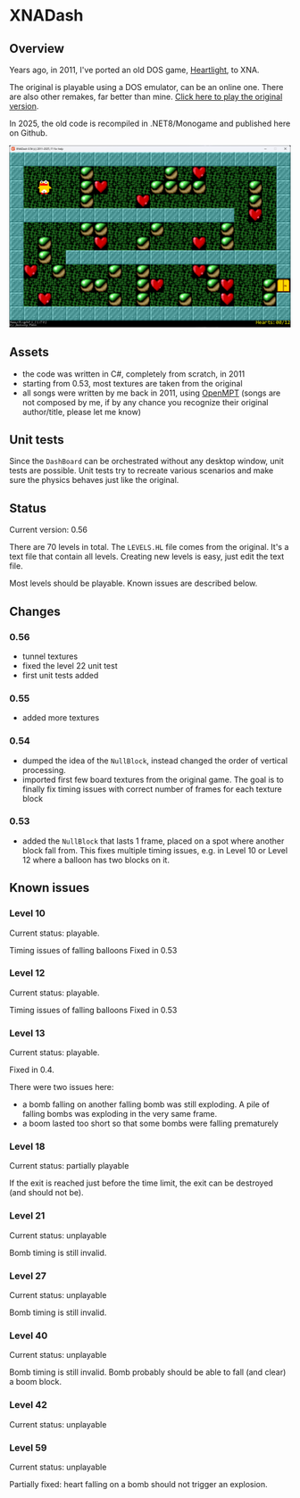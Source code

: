 # XNADash

## Overview

Years ago, in 2011, I've ported an old DOS game, <a href="https://en.wikipedia.org/wiki/Heartlight_(video_game)">Heartlight</a>, to XNA. 

The original is playable using a DOS emulator, can be an online one. There are also other remakes, far better than mine.
<a href='https://www.google.com/search?q=heartlight+play+online'>Click here to play the original version</a>.

In 2025, the old code is recompiled in .NET8/Monogame and published here on Github.

![game](game.png)

## Assets

* the code was written in C#, completely from scratch, in 2011
* starting from 0.53, most textures are taken from the original
* all songs were written by me back in 2011, using <a href='https://openmpt.org/'>OpenMPT</a> 
  (songs are not composed by me, if by any chance you recognize their original author/title, please let me know)

## Unit tests

Since the `DashBoard` can be orchestrated without any desktop window,
unit tests are possible. Unit tests try to recreate various scenarios and
make sure the physics behaves just like the original.
	
## Status

Current version: 0.56

There are 70 levels in total. The `LEVELS.HL` file comes from the original. It's a text file that contain all levels. Creating new levels is easy, just edit the text file.

Most levels should be playable. Known issues are described below.

## Changes

### 0.56

* tunnel textures
* fixed the level 22 unit test
* first unit tests added

### 0.55

* added more textures

### 0.54

* dumped the idea of the `NullBlock`, instead changed the order of vertical processing.
* imported first few board textures from the original game. The goal is to finally
fix timing issues with correct number of frames for each texture block

### 0.53

* added the `NullBlock` that lasts 1 frame, placed on a spot where another block fall from. 
This fixes multiple timing issues, e.g. in Level 10 or Level 12 where a balloon has two blocks on it.

## Known issues 

### Level 10

Current status: playable.

Timing issues of falling balloons Fixed in 0.53

### Level 12

Current status: playable.

Timing issues of falling balloons Fixed in 0.53

### Level 13

Current status: playable.

Fixed in 0.4.

There were two issues here:

* a bomb falling on another falling bomb was still exploding. A pile of falling bombs was exploding in the very same frame.
* a boom lasted too short so that some bombs were falling prematurely

### Level 18

Current status: partially playable

If the exit is reached just before the time limit, the exit can be destroyed (and should not be).

### Level 21

Current status: unplayable

Bomb timing is still invalid. 

### Level 27

Current status: unplayable

Bomb timing is still invalid. 

### Level 40

Current status: unplayable

Bomb timing is still invalid. Bomb probably should be able to fall (and clear) a boom block.

### Level 42

Current status: unplayable

### Level 59

Current status: unplayable

Partially fixed: heart falling on a bomb should not trigger an explosion.